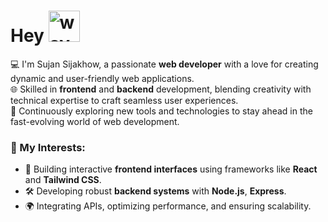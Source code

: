 # Hey <img src="https://github.com/user-attachments/assets/19188b8b-f17e-4af8-8e53-4b6940447c37" alt="wave" style="width:50px; height:50px;">



💻 I'm Sujan Sijakhow, a passionate **web developer** with a love for creating dynamic and user-friendly web applications.  
🌐 Skilled in **frontend** and **backend** development, blending creativity with technical expertise to craft seamless user experiences.  
🚀 Continuously exploring new tools and technologies to stay ahead in the fast-evolving world of web development.  



### 🌟 My Interests:
- 🎨 Building interactive **frontend interfaces** using frameworks like **React** and **Tailwind CSS**.
- 🛠️ Developing robust **backend systems** with **Node.js**, **Express**.
- 🌍 Integrating APIs, optimizing performance, and ensuring scalability.


